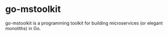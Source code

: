 # go-mstoolkit
go-mstoolkit is a programming toolkit for building microservices (or elegant monoliths) in Go.
